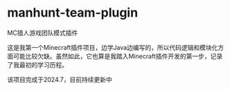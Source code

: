 # manhunt-team-plugin
MC猎人游戏团队模式插件

这是我第一个Minecraft插件项目，边学Java边编写的，所以代码逻辑和模块化方面可能比较欠缺。虽然如此，它也算是我踏入Minecraft插件开发的第一步，记录了我最初的学习历程。

该项目完成于2024.7，目前持续更新中
